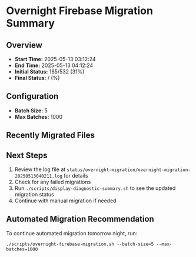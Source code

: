 # Overnight Firebase Migration Summary

## Overview
- **Start Time:** 2025-05-13 03:12:24
- **End Time:** 2025-05-13 04:12:24
- **Initial Status:** 165/532 (31%)
- **Final Status:** / (%)

## Configuration
- **Batch Size:** 5
- **Max Batches:** 1000

## Recently Migrated Files


## Next Steps
1. Review the log file at `status/overnight-migration/overnight-migration-20250513040211.log` for details
2. Check for any failed migrations
3. Run `./scripts/display-diagnostic-summary.sh` to see the updated migration status
4. Continue with manual migration if needed

## Automated Migration Recommendation
To continue automated migration tomorrow night, run:
```
./scripts/overnight-firebase-migration.sh --batch-size=5 --max-batches=1000
```
